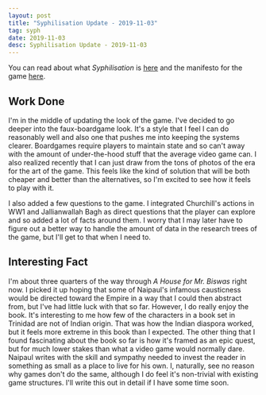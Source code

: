 ```yaml
---
layout: post
title: "Syphilisation Update - 2019-11-03"
tag: syph
date: 2019-11-03
desc: Syphilisation Update - 2019-11-03
---
```



You can read about what *Syphilisation* is [here](/blog/syph/announce) and the manifesto for the game [here](/blog/syph/manifesto).

## Work Done

I'm in the middle of updating the look of the game. I've decided to go deeper into the faux-boardgame look. It's a style that I feel I can do reasonably well and also one that pushes me into keeping the systems clearer. Boardgames require players to maintain state and so can't away with the amount of under-the-hood stuff that the average video game can. I also realized recently that I can just draw from the tons of photos of the era for the art of the game. This feels like the kind of solution that will be both cheaper and better than the alternatives, so I'm excited to see how it feels to play with it.


I also added a few questions to the game. I integrated Churchill's actions in WW1 and Jallianwallah Bagh as direct questions that the player can explore and so added a lot of facts around them. I worry that I may later have to figure out a better way to handle the amount of data in the research trees of the game, but I'll get to that when I need to.

## Interesting Fact

I'm about three quarters of the way through *A House for Mr. Biswas* right now. I picked it up hoping that some of Naipaul's infamous causticness would be directed toward the Empire in a way that I could then abstract from, but I've had little luck with that so far. However, I do really enjoy the book. It's interesting to me how few of the characters in a book set in Trinidad are not of Indian origin. That was how the Indian diaspora worked, but it feels more extreme in this book than I expected. The other thing that I found fascinating about the book so far is how it's framed as an epic quest, but for much lower stakes than what a video game would normally dare. Naipaul writes with the skill and sympathy needed to invest the reader in something as small as a place to live for his own. I, naturally, see no reason why games don't do the same, although I do feel it's non-trivial with existing game structures. I'll write this out in detail if I have some time soon.

